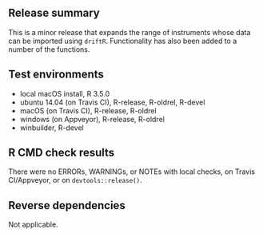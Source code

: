 ## Release summary
This is a minor release that expands the range of instruments whose data can be imported using `driftR`. Functionality has also been added to a number of the functions.

## Test environments
* local macOS install, R 3.5.0
* ubuntu 14.04 (on Travis CI), R-release, R-oldrel, R-devel
* macOS (on Travis CI), R-release, R-oldrel
* windows (on Appveyor), R-release, R-oldrel
* winbuilder, R-devel

## R CMD check results
There were no ERRORs, WARNINGs, or NOTEs with local checks, on Travis CI/Appveyor, or on `devtools::release()`.

## Reverse dependencies
Not applicable.
